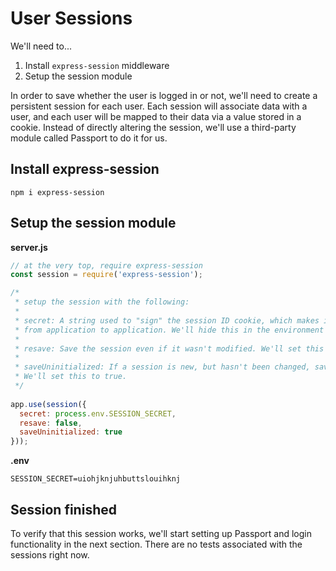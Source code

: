 # User Sessions

We'll need to...

1. Install `express-session` middleware
2. Setup the session module

In order to save whether the user is logged in or not, we'll need to create a persistent session for each user. Each session will associate data with a user, and each user will be mapped to their data via a value stored in a cookie. Instead of directly altering the session, we'll use a third-party module called Passport to do it for us.

## Install express-session

```
npm i express-session
```

## Setup the session module

**server.js**

```js
// at the very top, require express-session
const session = require('express-session');

/*
 * setup the session with the following:
 * 
 * secret: A string used to "sign" the session ID cookie, which makes it unique
 * from application to application. We'll hide this in the environment
 *
 * resave: Save the session even if it wasn't modified. We'll set this to false
 *
 * saveUninitialized: If a session is new, but hasn't been changed, save it.
 * We'll set this to true.
 */
 
app.use(session({
  secret: process.env.SESSION_SECRET,
  resave: false,
  saveUninitialized: true
}));
```

**.env**

```
SESSION_SECRET=uiohjknjuhbuttslouihknj
```

## Session finished

To verify that this session works, we'll start setting up Passport and login functionality in the next section. There are no tests associated with the sessions right now.
